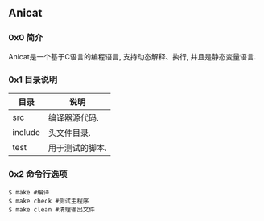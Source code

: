 ## Anicat
### 0x0 简介
Anicat是一个基于C语言的编程语言, 支持动态解释、执行, 并且是静态变量语言.
### 0x1 目录说明
|目录 |说明|
|----|----|
|src |编译器源代码.|
|include|头文件目录.|
|test|用于测试的脚本.|
### 0x2 命令行选项
```shell
$ make #编译
$ make check #测试主程序
$ make clean #清理输出文件
```
